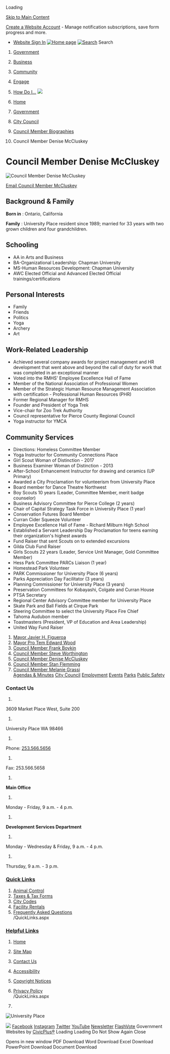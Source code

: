  

Loading

  [Skip to Main Content](https://www.cityofup.com/285/Council-Member-Denise-McCluskey/#cceb64f78c-0584-429e-b140-76a27e40bf54)  

 [Create a Website Account](https://www.cityofup.com/MyAccount/ProfileCreate)  - Manage notification subscriptions, save form progress and more.    

 *  [Website Sign In](https://www.cityofup.com/MyAccount) 
  [![Home page](images/e638bcffeefbcb7fd6ee6ff823271aeff7480d2771e16159702accbed102173d.png)](https://www.cityofup.com)   [![Search](images/a6aa237ebd5b6e543c9efc9f7b0f1f8c1bad27dc2957b1b8322e528c832a44d6.png)](https://www.cityofup.com/Search/Results) Search 

 1.  [Government](https://www.cityofup.com/27/Government) 
 1.  [Business](https://www.cityofup.com/35/Business) 
 1.  [Community](https://www.cityofup.com/31/Community) 
 1.  [Engage](https://www.cityofup.com/101/Engage) 
 1.  [How Do I...](https://www.cityofup.com/9/How-Do-I) 
  ![](images/47463d02cbfb08b05eaec9649d2266575b0774c3d16a01aa95c9224d88a8e984.jpg)  

 1.  [Home](https://www.cityofup.com) 
 1.  [Government](https://www.cityofup.com/27/Government) 
 1.  [City Council](https://www.cityofup.com/252/City-Council) 
 1.  [Council Member Biographies](https://www.cityofup.com/277/Council-Member-Biographies) 
 1. Council Member Denise McCluskey

# Council Member Denise McCluskey

 ![Council Member Denise McCluskey](images/d0f76e9628e158e480ab8b4082e8e487ef09b92ced47c76bfd492a2a88c1c0d5.jpg) 

 [Email Council Member McCluskey](mailto:DMcCluskey@CityofUP.com) 

## Background & Family

 __Born in__ : Ontario, California

 __Family__ : University Place resident since 1989; married for 33 years with two grown children and four grandchildren.

## Schooling

 * AA in Arts and Business
 * BA-Organizational Leadership: Chapman University
 * MS-Human Resources Development: Chapman University
 * AWC Elected Official and Advanced Elected Official trainings/certifications

## Personal Interests

 * Family
 * Friends
 * Politics
 * Yoga
 * Archery
 * Art

## Work-Related Leadership

 * Achieved several company awards for project management and HR development that went above and beyond the call of duty for work that was completed in an exceptional manner
 * Voted into the RMHS' Employee Excellence Hall of Fame
 * Member of the National Association of Professional Women
 * Member of the Strategic Human Resource Management Association with certification - Professional Human Resources (PHR)
 * Former Regional Manager for RMHS
 * Founder and President of Yoga Trek
 * Vice-chair for Zoo Trek Authority
 * Council representative for Pierce County Regional Council
 * Yoga instructor for YMCA

## Community Services

 * Directions: Homeless Committee Member
 * Yoga Instructor for Community Connections Place
 * Girl Scout Woman of Distinction - 2017
 * Business Examiner Woman of Distinction - 2013
 * After-School Enhancement Instructor for drawing and ceramics (UP Primary)
 * Awarded a City Proclamation for volunteerism from University Place
 * Board member for Dance Theatre Northwest
 * Boy Scouts 10 years (Leader, Committee Member, merit badge counselor)
 * Business Advisory Committee for Pierce College (2 years)
 * Chair of Capital Strategy Task Force in University Place (1 year)
 * Conservation Futures Board Member
 * Curran Cider Squeeze Volunteer
 * Employee Excellence Hall of Fame - Richard Milburn High School
 * Established a Servant Leadership Day Proclamation for teens earning their organization's highest awards
 * Fund Raiser that sent Scouts on to extended excursions
 * Gilda Club Fund Raiser
 * Girls Scouts 22 years (Leader, Service Unit Manager, Gold Committee Member)
 * Hess Park Committee PARCs Liaison (1 year)
 * Homestead Park Volunteer
 * PARK Commissioner for University Place (6 years)
 * Parks Appreciation Day Facilitator (3 years)
 * Planning Commissioner for University Place (3 years)
 * Preservation Committees for Kobayashi, Colgate and Curran House
 * PTSA Secretary
 * Regional Center Advisory Committee member for University Place
 * Skate Park and Ball Fields at Cirque Park
 * Steering Committee to select the University Place Fire Chief
 * Tahoma Audubon member
 * Toastmasters (President, VP of Education and Area Leadership)
 * United Way Fund Raiser

 1.   [Mayor Javier H. Figueroa](https://www.cityofup.com/280/Mayor-Javier-H-Figueroa)  
 1.   [Mayor Pro Tem Edward Wood](https://www.cityofup.com/283/Mayor-Pro-Tem-Edward-Wood)  
 1.   [Council Member Frank Boykin](https://www.cityofup.com/281/Council-Member-Frank-Boykin)  
 1.   [Council Member Steve Worthington](https://www.cityofup.com/279/Council-Member-Steve-Worthington)  
 1.   [Council Member Denise McCluskey](https://www.cityofup.com/285/Council-Member-Denise-McCluskey)  
 1.   [Council Member Stan Flemming](https://www.cityofup.com/284/Council-Member-Stan-Flemming)  
 1.   [Council Member Melanie Grassi](https://www.cityofup.com/278/Council-Member-Melanie-Grassi)  
  [Agendas & Minutes](https://www.cityofup.com/AgendaCenter)   [City Council](https://www.cityofup.com/252/City-Council)   [Employment](https://www.cityofup.com/233/Human-Resources)   [Events](https://www.cityofup.com/calendar.aspx?CID=14)   [Parks](https://www.cityofup.com/Facilities)   [Public Safety](https://www.cityofup.com/205/Police)  

### Contact Us

 1.    

3609 Market Place West, Suite 200   

 1.    

University Place WA 98466   

 1.    

Phone: [253.566.5656]()    

 1.    

Fax: 253.566.5658   

 1.    

 __Main Office__    

 1.    

Monday - Friday, 9 a.m. - 4 p.m.   

 1.    

 __Development Services Department__    

 1.    

Monday - Wednesday & Friday, 9 a.m. - 4 p.m.   

 1.    

Thursday, 9 a.m. - 3 p.m.   

###  [Quick Links](https://www.cityofup.com/QuickLinks.aspx?CID=19) 

 1.  [Animal Control](https://www.cityofup.com/161/Animal-Control)  
 1.  [Taxes & Tax Forms](https://www.cityofup.com/363/Taxes-Fees)  
 1.  [City Codes](https://www.cityofup.com/216/City-Codes)  
 1.  [Facility Rentals](https://www.cityofup.com/199/Facility-Rentals)  
 1.  [Frequently Asked Questions](https://www.cityofup.com/faq.aspx)  
 /QuickLinks.aspx 

###  [Helpful Links](https://www.cityofup.com/QuickLinks.aspx?CID=20) 

 1.  [Home](https://www.cityofup.com)  
 1.  [Site Map](https://www.cityofup.com/sitemap)  
 1.  [Contact Us](https://www.cityofup.com/directory.aspx)  
 1.  [Accessibility](https://www.cityofup.com/accessibility)  
 1.  [Copyright Notices](https://www.cityofup.com/copyright)  
 1.  [Privacy Policy](https://www.cityofup.com/privacy)  
 /QuickLinks.aspx 

 1.    

 ![University Place](images/71846fa9019629026e0c191b3c5a0bb3ccb0ee6af33104cbfaf3713f89eddd6f.png)    

  ![](images/f8659e31e91ef3f4672fbb0767a9ba5577c834865b14f5e0f3543aa47fae3e25.jpg)   [Facebook](https://www.cityofup.com/facebook)   [Instagram](https://www.cityofup.com/instagram)   [Twitter](https://www.cityofup.com/twitter)   [YouTube](https://www.cityofup.com/youtube)   [Newsletter](https://www.cityofup.com/196/Headlines-Newsletter)   [FlashVote](https://www.flashvote.com/cityofup)  Government Websites by [CivicPlus®](https://connect.civicplus.com/referral)  Loading Loading Do Not Show Again Close 

  []()  []()   []()  []()  Opens in new window PDF Download Word Download Excel Download PowerPoint Download Document Download 
